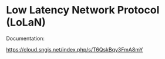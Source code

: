 #  Low Latency Network Protocol (LoLaN)


Documentation:

https://cloud.sngis.net/index.php/s/T6QskBqy3FmA8mY
